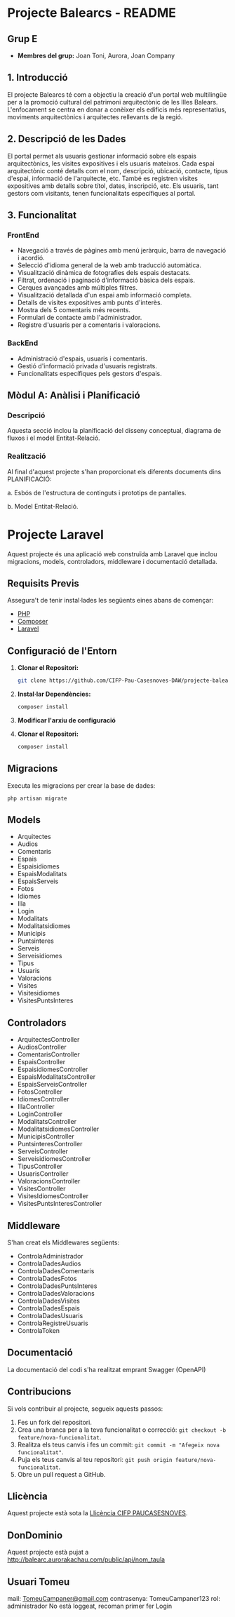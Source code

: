 # Projecte Balearcs - README

## Grup E
- **Membres del grup:** Joan Toni, Aurora, Joan Company

## 1. Introducció
El projecte Balearcs té com a objectiu la creació d'un portal web multilingüe per a la promoció cultural del patrimoni arquitectònic de les Illes Balears. L'enfocament se centra en donar a conèixer els edificis més representatius, moviments arquitectònics i arquitectes rellevants de la regió.

## 2. Descripció de les Dades
El portal permet als usuaris gestionar informació sobre els espais arquitectònics, les visites expositives i els usuaris mateixos. Cada espai arquitectònic conté detalls com el nom, descripció, ubicació, contacte, tipus d'espai, informació de l'arquitecte, etc. També es registren visites expositives amb detalls sobre títol, dates, inscripció, etc. Els usuaris, tant gestors com visitants, tenen funcionalitats específiques al portal.

## 3. Funcionalitat
### FrontEnd
- Navegació a través de pàgines amb menú jeràrquic, barra de navegació i acordió.
- Selecció d'idioma general de la web amb traducció automàtica.
- Visualització dinàmica de fotografies dels espais destacats.
- Filtrat, ordenació i paginació d'informació bàsica dels espais.
- Cerques avançades amb múltiples filtres.
- Visualització detallada d'un espai amb informació completa.
- Detalls de visites expositives amb punts d'interès.
- Mostra dels 5 comentaris més recents.
- Formulari de contacte amb l'administrador.
- Registre d'usuaris per a comentaris i valoracions.

### BackEnd
- Administració d'espais, usuaris i comentaris.
- Gestió d'informació privada d'usuaris registrats.
- Funcionalitats específiques pels gestors d'espais.

## Mòdul A: Anàlisi i Planificació
### Descripció
Aquesta secció inclou la planificació del disseny conceptual, diagrama de fluxos i el model Entitat-Relació.

### Realització
Al final d'aquest projecte s'han proporcionat els diferents documents dins PLANIFICACIÓ:

a. Esbós de l'estructura de continguts i prototips de pantalles.

b. Model Entitat-Relació.

# Projecte Laravel

Aquest projecte és una aplicació web construïda amb Laravel que inclou migracions, models, controladors, middleware i documentació detallada.

## Requisits Previs

Assegura't de tenir instal·lades les següents eines abans de començar:
- [PHP](https://www.php.net/)
- [Composer](https://getcomposer.org/)
- [Laravel](https://laravel.com/)

## Configuració de l'Entorn

1. **Clonar el Repositori:**

   ```bash
   git clone https://github.com/CIFP-Pau-Casesnoves-DAW/projecte-balearcs-e.git

2. **Instal·lar Dependències:**

   ```bash
   composer install

3. **Modificar l'arxiu de configuració**

2. **Clonar el Repositori:**

   ```bash
   composer install
   
## Migracions

Executa les migracions per crear la base de dades:
    
    php artisan migrate
    
## Models

- Arquitectes
- Audios
- Comentaris
- Espais
- Espaisidiomes
- EspaisModalitats
- EspaisServeis
- Fotos
- Idiomes
- Illa
- Login
- Modalitats
- Modalitatsidiomes
- Municipis
- Puntsinteres
- Serveis
- Serveisidiomes
- Tipus
- Usuaris
- Valoracions
- Visites
- Visitesidiomes
- VisitesPuntsInteres

## Controladors

- ArquitectesController
- AudiosController
- ComentarisController
- EspaisController
- EspaisidiomesController
- EspaisModalitatsController
- EspaisServeisController
- FotosController
- IdiomesController
- IllaController
- LoginController
- ModalitatsController
- ModalitatsidiomesController
- MunicipisController
- PuntsinteresController
- ServeisController
- ServeisidiomesController
- TipusController
- UsuarisController
- ValoracionsController
- VisitesController
- VisitesIdiomesController
- VisitesPuntsInteresController

## Middleware

S'han creat els Middlewares següents:

-  ControlaAdministrador
-  ControlaDadesAudios
-  ControlaDadesComentaris
-  ControlaDadesFotos
-  ControlaDadesPuntsInteres
-  ControlaDadesValoracions
-  ControlaDadesVisites
-  ControlaDadesEspais
-  ControlaDadesUsuaris
-  ControlaRegistreUsuaris
-  ControlaToken

## Documentació

La documentació del codi s'ha realitzat emprant Swagger (OpenAPI)

## Contribucions

Si vols contribuir al projecte, segueix aquests passos:

1. Fes un fork del repositori.
2. Crea una branca per a la teva funcionalitat o correcció: `git checkout -b feature/nova-funcionalitat`.
3. Realitza els teus canvis i fes un commit: `git commit -m "Afegeix nova funcionalitat"`.
4. Puja els teus canvis al teu repositori: `git push origin feature/nova-funcionalitat`.
5. Obre un pull request a GitHub.

## Llicència

Aquest projecte està sota la [Llicència CIFP PAUCASESNOVES](LICENSE).

## DonDominio

Aquest projecte està pujat a http://balearc.aurorakachau.com/public/api/nom_taula

## Usuari Tomeu

mail: TomeuCampaner@gmail.com
contrasenya: TomeuCampaner123
rol: administrador
No està loggeat, recoman primer fer Login
